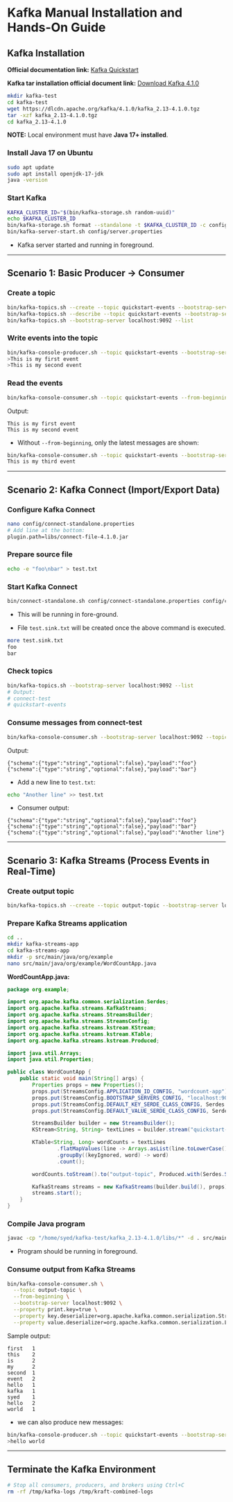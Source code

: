 # Kafka Manual Installation and Hands-On Guide

## Kafka Installation

**Official documentation link:** [Kafka Quickstart](https://kafka.apache.org/quickstart)

**Kafka tar installation official document link:** [Download Kafka 4.1.0](https://www.apache.org/dyn/closer.cgi?path=/kafka/4.1.0/kafka_2.13-4.1.0.tgz)

```bash
mkdir kafka-test
cd kafka-test
wget https://dlcdn.apache.org/kafka/4.1.0/kafka_2.13-4.1.0.tgz
tar -xzf kafka_2.13-4.1.0.tgz
cd kafka_2.13-4.1.0
```

**NOTE:** Local environment must have **Java 17+ installed**.

### Install Java 17 on Ubuntu

```bash
sudo apt update
sudo apt install openjdk-17-jdk
java -version
```

### Start Kafka

```bash
KAFKA_CLUSTER_ID="$(bin/kafka-storage.sh random-uuid)"
echo $KAFKA_CLUSTER_ID
bin/kafka-storage.sh format --standalone -t $KAFKA_CLUSTER_ID -c config/server.properties
bin/kafka-server-start.sh config/server.properties
```

* Kafka server started and running in foreground.

---

## Scenario 1: Basic Producer → Consumer

### Create a topic

```bash
bin/kafka-topics.sh --create --topic quickstart-events --bootstrap-server localhost:9092
bin/kafka-topics.sh --describe --topic quickstart-events --bootstrap-server localhost:9092
bin/kafka-topics.sh --bootstrap-server localhost:9092 --list
```

### Write events into the topic

```bash
bin/kafka-console-producer.sh --topic quickstart-events --bootstrap-server localhost:9092
>This is my first event
>This is my second event
```

### Read the events

```bash
bin/kafka-console-consumer.sh --topic quickstart-events --from-beginning --bootstrap-server localhost:9092
```

Output:

```
This is my first event
This is my second event
```

* Without `--from-beginning`, only the latest messages are shown:

```bash
bin/kafka-console-consumer.sh --topic quickstart-events --bootstrap-server localhost:9092
This is my third event
```

---

## Scenario 2: Kafka Connect (Import/Export Data)

### Configure Kafka Connect

```bash
nano config/connect-standalone.properties
# Add line at the bottom:
plugin.path=libs/connect-file-4.1.0.jar
```

### Prepare source file

```bash
echo -e "foo\nbar" > test.txt
```

### Start Kafka Connect

```bash
bin/connect-standalone.sh config/connect-standalone.properties config/connect-file-source.properties config/connect-file-sink.properties
```
* This will be running in fore-ground.

* File `test.sink.txt` will be created once the above command is executed.

```bash
more test.sink.txt
foo
bar
```

### Check topics

```bash
bin/kafka-topics.sh --bootstrap-server localhost:9092 --list
# Output:
# connect-test
# quickstart-events
```

### Consume messages from connect-test

```bash
bin/kafka-console-consumer.sh --bootstrap-server localhost:9092 --topic connect-test --from-beginning
```

Output:

```
{"schema":{"type":"string","optional":false},"payload":"foo"}
{"schema":{"type":"string","optional":false},"payload":"bar"}
```

* Add a new line to `test.txt`:

```bash
echo "Another line" >> test.txt
```

* Consumer output:

```
{"schema":{"type":"string","optional":false},"payload":"foo"}
{"schema":{"type":"string","optional":false},"payload":"bar"}
{"schema":{"type":"string","optional":false},"payload":"Another line"}
```

---

## Scenario 3: Kafka Streams (Process Events in Real-Time)

### Create output topic

```bash
bin/kafka-topics.sh --create --topic output-topic --bootstrap-server localhost:9092
```

### Prepare Kafka Streams application

```bash
cd ..
mkdir kafka-streams-app
cd kafka-streams-app
mkdir -p src/main/java/org/example
nano src/main/java/org/example/WordCountApp.java
```

**WordCountApp.java:**

```java
package org.example;

import org.apache.kafka.common.serialization.Serdes;
import org.apache.kafka.streams.KafkaStreams;
import org.apache.kafka.streams.StreamsBuilder;
import org.apache.kafka.streams.StreamsConfig;
import org.apache.kafka.streams.kstream.KStream;
import org.apache.kafka.streams.kstream.KTable;
import org.apache.kafka.streams.kstream.Produced;

import java.util.Arrays;
import java.util.Properties;

public class WordCountApp {
    public static void main(String[] args) {
        Properties props = new Properties();
        props.put(StreamsConfig.APPLICATION_ID_CONFIG, "wordcount-app");
        props.put(StreamsConfig.BOOTSTRAP_SERVERS_CONFIG, "localhost:9092");
        props.put(StreamsConfig.DEFAULT_KEY_SERDE_CLASS_CONFIG, Serdes.String().getClass());
        props.put(StreamsConfig.DEFAULT_VALUE_SERDE_CLASS_CONFIG, Serdes.String().getClass());

        StreamsBuilder builder = new StreamsBuilder();
        KStream<String, String> textLines = builder.stream("quickstart-events");

        KTable<String, Long> wordCounts = textLines
                .flatMapValues(line -> Arrays.asList(line.toLowerCase().split(" ")))
                .groupBy((keyIgnored, word) -> word)
                .count();

        wordCounts.toStream().to("output-topic", Produced.with(Serdes.String(), Serdes.Long()));

        KafkaStreams streams = new KafkaStreams(builder.build(), props);
        streams.start();
    }
}
```

### Compile Java program

```bash
javac -cp "/home/syed/kafka-test/kafka_2.13-4.1.0/libs/*" -d . src/main/java/org/example/WordCountApp.java
```

* Program should be running in foreground.

### Consume output from Kafka Streams

```bash
bin/kafka-console-consumer.sh \
  --topic output-topic \
  --from-beginning \
  --bootstrap-server localhost:9092 \
  --property print.key=true \
  --property key.deserializer=org.apache.kafka.common.serialization.StringDeserializer \
  --property value.deserializer=org.apache.kafka.common.serialization.LongDeserializer
```

Sample output:

```
first   1
this    2
is      2
my      2
second  1
event   2
hello   1
kafka   1
syed    1
hello   2
world   1
```

* we can also produce new messages:

```bash
bin/kafka-console-producer.sh --topic quickstart-events --bootstrap-server localhost:9092
>hello world
```

---

## Terminate the Kafka Environment

```bash
# Stop all consumers, producers, and brokers using Ctrl+C
rm -rf /tmp/kafka-logs /tmp/kraft-combined-logs
```
